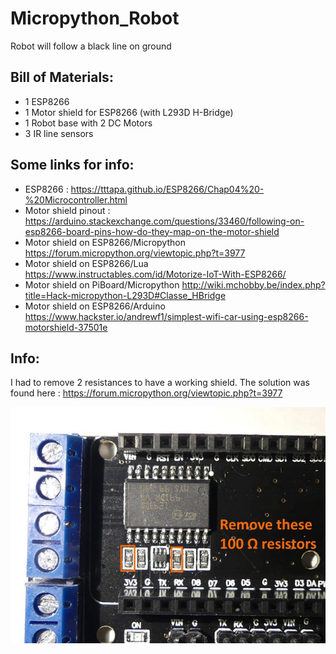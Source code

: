 # Micropython_Robot

Robot will follow a black line on ground

## Bill of Materials:

- 1 ESP8266
- 1 Motor shield for ESP8266 (with L293D H-Bridge)
- 1 Robot base with 2 DC Motors
- 3 IR line sensors 

## Some links for info:

- ESP8266 : https://tttapa.github.io/ESP8266/Chap04%20-%20Microcontroller.html
- Motor shield pinout : https://arduino.stackexchange.com/questions/33460/following-on-esp8266-board-pins-how-do-they-map-on-the-motor-shield
- Motor shield on ESP8266/Micropython https://forum.micropython.org/viewtopic.php?t=3977
- Motor shield on ESP8266/Lua https://www.instructables.com/id/Motorize-IoT-With-ESP8266/
- Motor shield on PiBoard/Micropython http://wiki.mchobby.be/index.php?title=Hack-micropython-L293D#Classe_HBridge
- Motor shield on ESP8266/Arduino  https://www.hackster.io/andrewf1/simplest-wifi-car-using-esp8266-motorshield-37501e

## Info:

I had to remove 2 resistances to have a working shield. The solution was found here : https://forum.micropython.org/viewtopic.php?t=3977

![motor_schield_fix](/Doc/motor_schield_fix.jpg)
